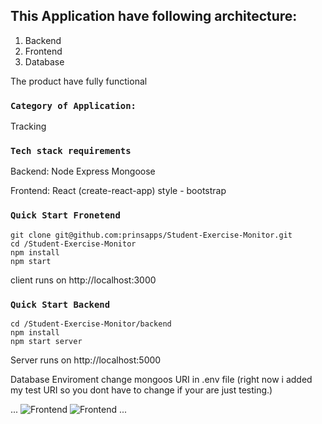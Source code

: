 ## This Application have following architecture:

1. Backend
2. Frontend
3. Database

The product have fully functional

### `Category of Application:`

Tracking

### `Tech stack requirements`

Backend:
 Node
 Express
 Mongoose
  
Frontend:
 React (create-react-app)
 style - bootstrap

### `Quick Start Fronetend`
```
git clone git@github.com:prinsapps/Student-Exercise-Monitor.git
cd /Student-Exercise-Monitor
npm install
npm start
```
client runs on http://localhost:3000


### `Quick Start Backend`
```
cd /Student-Exercise-Monitor/backend
npm install
npm start server
```
Server runs on http://localhost:5000


Database Enviroment
change mongoos URI in .env file (right now i added my test URI so you dont have to change if your are just testing.)

...
![Frontend](https://res.cloudinary.com/prinsapps/image/upload/v1592382968/Git/Junior_Full_Stack_Developer-2-2-2_arp2oq.png)
![Frontend](https://res.cloudinary.com/prinsapps/image/upload/v1592382968/Git/Junior_Full_Stack_Developer-3_vr375m.png)
...

